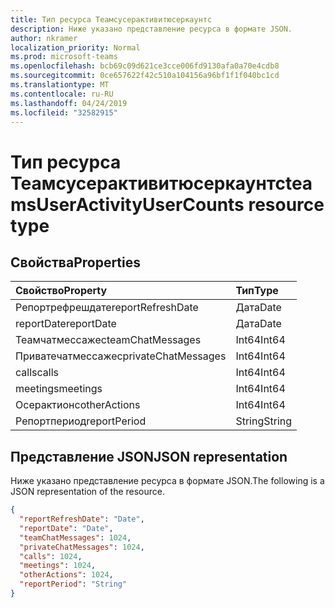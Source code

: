 ```yaml
---
title: Тип ресурса Теамсусерактивитюсеркаунтс
description: Ниже указано представление ресурса в формате JSON.
author: nkramer
localization_priority: Normal
ms.prod: microsoft-teams
ms.openlocfilehash: bcb69c09d621ce3cce006fd9130afa0a70e4cdb8
ms.sourcegitcommit: 0ce657622f42c510a104156a96bf1f1f040bc1cd
ms.translationtype: MT
ms.contentlocale: ru-RU
ms.lasthandoff: 04/24/2019
ms.locfileid: "32582915"
---
```

# <a name="teamsuseractivityusercounts-resource-type"></a><span data-ttu-id="665bc-103">Тип ресурса Теамсусерактивитюсеркаунтс</span><span class="sxs-lookup"><span data-stu-id="665bc-103">teamsUserActivityUserCounts resource type</span></span>

## <a name="properties"></a><span data-ttu-id="665bc-104">Свойства</span><span class="sxs-lookup"><span data-stu-id="665bc-104">Properties</span></span>

| <span data-ttu-id="665bc-105">Свойство</span><span class="sxs-lookup"><span data-stu-id="665bc-105">Property</span></span>            | <span data-ttu-id="665bc-106">Тип</span><span class="sxs-lookup"><span data-stu-id="665bc-106">Type</span></span>   |
| :------------------ | :----- |
| <span data-ttu-id="665bc-107">Репортрефрешдате</span><span class="sxs-lookup"><span data-stu-id="665bc-107">reportRefreshDate</span></span>   | <span data-ttu-id="665bc-108">Дата</span><span class="sxs-lookup"><span data-stu-id="665bc-108">Date</span></span>   |
| <span data-ttu-id="665bc-109">reportDate</span><span class="sxs-lookup"><span data-stu-id="665bc-109">reportDate</span></span>          | <span data-ttu-id="665bc-110">Дата</span><span class="sxs-lookup"><span data-stu-id="665bc-110">Date</span></span>   |
| <span data-ttu-id="665bc-111">Теамчатмессажес</span><span class="sxs-lookup"><span data-stu-id="665bc-111">teamChatMessages</span></span>    | <span data-ttu-id="665bc-112">Int64</span><span class="sxs-lookup"><span data-stu-id="665bc-112">Int64</span></span>  |
| <span data-ttu-id="665bc-113">Приватечатмессажес</span><span class="sxs-lookup"><span data-stu-id="665bc-113">privateChatMessages</span></span> | <span data-ttu-id="665bc-114">Int64</span><span class="sxs-lookup"><span data-stu-id="665bc-114">Int64</span></span>  |
| <span data-ttu-id="665bc-115">calls</span><span class="sxs-lookup"><span data-stu-id="665bc-115">calls</span></span>               | <span data-ttu-id="665bc-116">Int64</span><span class="sxs-lookup"><span data-stu-id="665bc-116">Int64</span></span>  |
| <span data-ttu-id="665bc-117">meetings</span><span class="sxs-lookup"><span data-stu-id="665bc-117">meetings</span></span>            | <span data-ttu-id="665bc-118">Int64</span><span class="sxs-lookup"><span data-stu-id="665bc-118">Int64</span></span>  |
| <span data-ttu-id="665bc-119">Осерактионс</span><span class="sxs-lookup"><span data-stu-id="665bc-119">otherActions</span></span>        | <span data-ttu-id="665bc-120">Int64</span><span class="sxs-lookup"><span data-stu-id="665bc-120">Int64</span></span>  |
| <span data-ttu-id="665bc-121">Репортпериод</span><span class="sxs-lookup"><span data-stu-id="665bc-121">reportPeriod</span></span>        | <span data-ttu-id="665bc-122">String</span><span class="sxs-lookup"><span data-stu-id="665bc-122">String</span></span> |

## <a name="json-representation"></a><span data-ttu-id="665bc-123">Представление JSON</span><span class="sxs-lookup"><span data-stu-id="665bc-123">JSON representation</span></span>

<span data-ttu-id="665bc-124">Ниже указано представление ресурса в формате JSON.</span><span class="sxs-lookup"><span data-stu-id="665bc-124">The following is a JSON representation of the resource.</span></span>

<!-- {
  "blockType": "resource",
  "@odata.type": "microsoft.graph.teamsUserActivityUserCounts"
} -->

```json
{
  "reportRefreshDate": "Date", 
  "reportDate": "Date", 
  "teamChatMessages": 1024, 
  "privateChatMessages": 1024, 
  "calls": 1024, 
  "meetings": 1024, 
  "otherActions": 1024, 
  "reportPeriod": "String"
}
```
